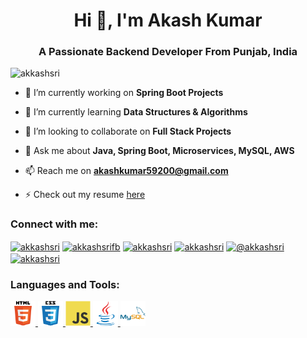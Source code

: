<h1 align="center">Hi 👋, I'm Akash Kumar</h1>
<h3 align="center">A Passionate Backend Developer From Punjab, India</h3>

<p align="left"> <img src="https://komarev.com/ghpvc/?username=akkashsri&label=Profile%20views&color=0e75b6&style=flat" alt="akkashsri" /> </p>

- 🔭 I’m currently working on **Spring Boot Projects**

- 🌱 I’m currently learning **Data Structures & Algorithms**

- 👯 I’m looking to collaborate on **Full Stack Projects**

- 💬 Ask me about **Java, Spring Boot, Microservices, MySQL, AWS**

- 📫 Reach me on **akashkumar59200@gmail.com**

- ⚡ Check out my resume [here](https://drive.google.com/file/d/1CfOq4MwI0WQG40voUaNZ3ItCg7ftMvnl/view?usp=drive_link)

<h3 align="left">Connect with me:</h3>
<p align="left">

<a href="https://linkedin.com/in/akkashsri" target="blank"><img align="center" src="https://raw.githubusercontent.com/rahuldkjain/github-profile-readme-generator/master/src/images/icons/Social/linked-in-alt.svg" alt="akkashsri" height="30" width="40" /></a>
<a href="https://fb.com/akkashsrifb" target="blank"><img align="center" src="https://raw.githubusercontent.com/rahuldkjain/github-profile-readme-generator/master/src/images/icons/Social/facebook.svg" alt="akkashsrifb" height="30" width="40" /></a>
<a href="https://instagram.com/akkashsri" target="blank"><img align="center" src="https://raw.githubusercontent.com/rahuldkjain/github-profile-readme-generator/master/src/images/icons/Social/instagram.svg" alt="akkashsri" height="30" width="40" /></a>
<a href="https://www.hackerrank.com/akkashsri" target="blank"><img align="center" src="https://raw.githubusercontent.com/rahuldkjain/github-profile-readme-generator/master/src/images/icons/Social/hackerrank.svg" alt="akkashsri" height="30" width="40" /></a>
<a href="https://www.leetcode.com/akkashsri" target="blank"><img align="center" src="https://raw.githubusercontent.com/rahuldkjain/github-profile-readme-generator/master/src/images/icons/Social/leet-code.svg" alt="@akkashsri" height="30" width="40" /></a>
<a href="https://auth.geeksforgeeks.org/user/akkashsri" target="blank"><img align="center" src="https://raw.githubusercontent.com/rahuldkjain/github-profile-readme-generator/master/src/images/icons/Social/geeks-for-geeks.svg" alt="akkashsri" height="30" width="40" /></a>
</p>

<h3 align="left">Languages and Tools:</h3>
<p align="left"> 
<a href="https://www.w3.org/html/" target="_blank"> <img src="https://raw.githubusercontent.com/devicons/devicon/master/icons/html5/html5-original-wordmark.svg" alt="html5" width="40" height="40"/> </a>
<a href="https://www.w3schools.com/css/" target="_blank"> <img src="https://raw.githubusercontent.com/devicons/devicon/master/icons/css3/css3-original-wordmark.svg" alt="css3" width="40" height="40"/> </a>
<a href="https://developer.mozilla.org/en-US/docs/Web/JavaScript" target="_blank"> <img src="https://raw.githubusercontent.com/devicons/devicon/master/icons/javascript/javascript-original.svg" alt="javascript" width="40" height="40"/> </a>
<a href="https://www.java.com" target="_blank"> <img src="https://raw.githubusercontent.com/devicons/devicon/master/icons/java/java-original.svg" alt="java" width="40" height="40"/> </a>
</a> <a href="https://www.mysql.com/" target="_blank"> <img src="https://raw.githubusercontent.com/devicons/devicon/master/icons/mysql/mysql-original-wordmark.svg" alt="mysql" width="40" height="40"/> </a></p>
